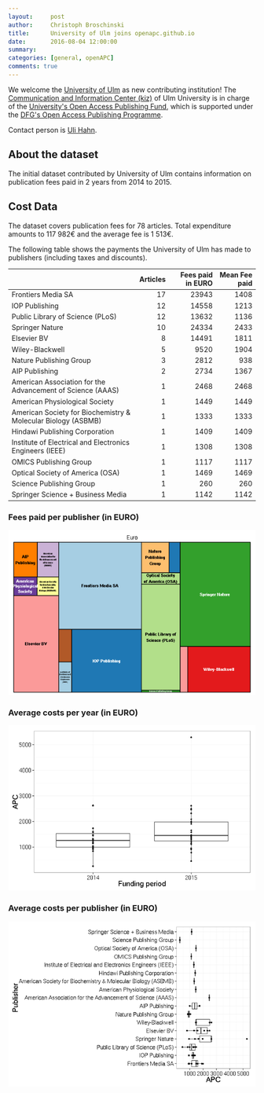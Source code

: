 ```yaml
---
layout:     post
author:     Christoph Broschinski
title:      University of Ulm joins openapc.github.io
date:       2016-08-04 12:00:00
summary:    
categories: [general, openAPC]
comments: true
---
```





We welcome the [University of Ulm](https://www.uni-ulm.de/en/homepage.html) as new contributing institution! The [Communication and Information Center (kiz)](https://www.uni-ulm.de/en/einrichtungen/kiz.html) of Ulm University is in charge of the [University's Open Access Publishing Fund](https://www.uni-ulm.de/index.php?id=57202), which is supported under the [DFG's Open Access Publishing Programme](http://www.dfg.de/en/research_funding/programmes/infrastructure/lis/funding_opportunities/open_access_publishing/index.html).

Contact person is [Uli Hahn](mailto:uli.hahn@uni-ulm.de).

## About the dataset

The initial dataset contributed by University of Ulm contains information on publication fees paid in 2 years from 2014 to 2015. 

## Cost Data



The dataset covers publication fees for 78 articles. Total expenditure amounts to 117 982€ and the average fee is 1 513€.

The following table shows the payments the University of Ulm has made to publishers (including taxes and discounts).


|                                                              | Articles| Fees paid in EURO| Mean Fee paid|
|:-------------------------------------------------------------|--------:|-----------------:|-------------:|
|Frontiers Media SA                                            |       17|             23943|          1408|
|IOP Publishing                                                |       12|             14558|          1213|
|Public Library of Science (PLoS)                              |       12|             13632|          1136|
|Springer Nature                                               |       10|             24334|          2433|
|Elsevier BV                                                   |        8|             14491|          1811|
|Wiley-Blackwell                                               |        5|              9520|          1904|
|Nature Publishing Group                                       |        3|              2812|           938|
|AIP Publishing                                                |        2|              2734|          1367|
|American Association for the Advancement of Science (AAAS)    |        1|              2468|          2468|
|American Physiological Society                                |        1|              1449|          1449|
|American Society for Biochemistry & Molecular Biology (ASBMB) |        1|              1333|          1333|
|Hindawi Publishing Corporation                                |        1|              1409|          1409|
|Institute of Electrical and Electronics Engineers (IEEE)      |        1|              1308|          1308|
|OMICS Publishing Group                                        |        1|              1117|          1117|
|Optical Society of America (OSA)                              |        1|              1469|          1469|
|Science Publishing Group                                      |        1|               260|           260|
|Springer Science + Business Media                             |        1|              1142|          1142|

### Fees paid per publisher (in EURO)

![plot of chunk tree_ulm_2016_08_04_full](/figure/tree_ulm_2016_08_04_full-1.png) 

###  Average costs per year (in EURO)

![plot of chunk box_ulm_2016_08_04_year_full](/figure/box_ulm_2016_08_04_year_full-1.png) 

###  Average costs per publisher (in EURO)

![plot of chunk box_ulm_2016_08_04_publisher_full](/figure/box_ulm_2016_08_04_publisher_full-1.png) 
